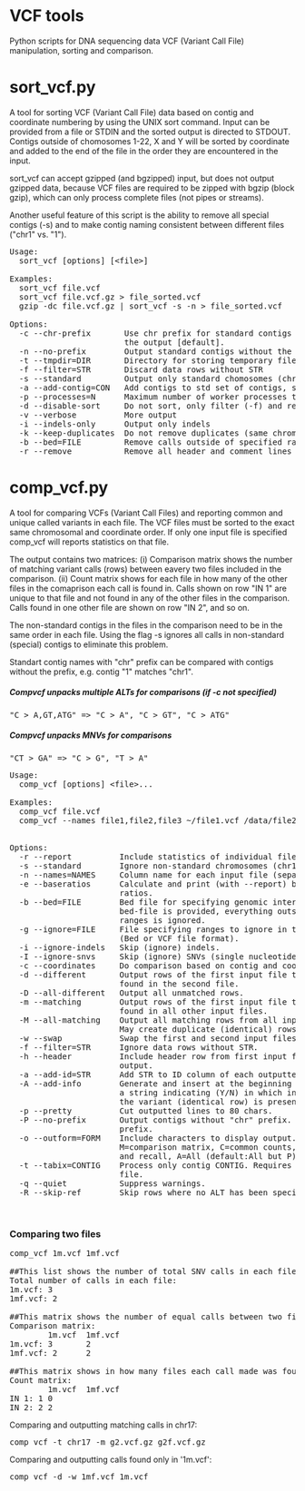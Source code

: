 # VCF tools
Python scripts for DNA sequencing data VCF (Variant Call File) manipulation, sorting and comparison.

# sort_vcf.py


A tool for sorting VCF (Variant Call File) data based on contig and coordinate 
numbering by using the UNIX sort command. Input can be provided from a file or 
STDIN and the sorted output is directed to STDOUT. Contigs outside of chomosomes
1-22, X and Y will be sorted by coordinate and added to the end of the file in the
order they are encountered in the input.

sort_vcf can accept gzipped (and bgzipped) input, but does not output gzipped data,
because VCF files are required to be zipped with bgzip (block gzip), which can only
process complete files (not pipes or streams).

Another useful feature of this script is the ability to remove all special contigs
(-s) and to make contig naming consistent between different files ("chr1" vs. "1").

<pre>
Usage:
  sort_vcf [options] [&lt;file&gt;]

Examples:
  sort_vcf file.vcf
  sort_vcf file.vcf.gz > file_sorted.vcf
  gzip -dc file.vcf.gz | sort_vcf -s -n > file_sorted.vcf

Options:
  -c --chr-prefix       Use chr prefix for standard contigs (chr1-chr22,X,Y) in 
                        the output [default].
  -n --no-prefix        Output standard contigs without the chr prefix.
  -t --tmpdir=DIR       Directory for storing temporary files
  -f --filter=STR       Discard data rows without STR
  -s --standard         Output only standard chomosomes (chr1-chr22,X,Y)
  -a --add-contig=CON   Add contigs to std set of contigs, separate by commas      
  -p --processes=N      Maximum number of worker processes to use [default:1]
  -d --disable-sort     Do not sort, only filter (-f) and remove contigs (-s)
  -v --verbose          More output
  -i --indels-only      Output only indels
  -k --keep-duplicates  Do not remove duplicates (same chrom, coord & alt)
  -b --bed=FILE         Remove calls outside of specified ranges
  -r --remove           Remove all header and comment lines
</pre>

# comp_vcf.py

A tool for comparing VCFs (Variant Call Files) and reporting common and unique
called variants in each file. The VCF files must be sorted to the exact same
chromosomal and coordinate order. If only one input file is specified comp_vcf
will reports statistics on that file. 

The output contains two matrices: (i) Comparison matrix shows the number of 
matching variant calls (rows) between eavery two files included in the 
comparison. (ii) Count matrix shows for each file in how many of the other 
files in the comaprison each call is found in. Calls shown on row "IN 1"
are unique to that file and not found in any of the other files in the
comparison. Calls found in one other file are shown on row "IN 2", and so on.

The non-standard contigs in the files in the comparison need to be in the 
same order in each file. Using the flag -s ignores all calls in non-standard 
(special) contigs to eliminate this problem.

Standart contig names with "chr" prefix can be compared with contigs without
the prefix, e.g. contig "1" matches "chr1".

<h5>Compvcf unpacks multiple ALTs for comparisons (if -c not specified)</h5> 
<pre>"C > A,GT,ATG" => "C > A", "C > GT", "C > ATG"</pre>
<h5>Compvcf unpacks MNVs for comparisons</h5>
<pre>"CT > GA" => "C > G", "T > A"</pre>

<pre>
Usage:
  comp_vcf [options] &lt;file&gt;...

Examples:
  comp_vcf file.vcf  
  comp_vcf --names file1,file2,file3 ~/file1.vcf /data/file2.vcf ~/file3.vcf
  

Options:
  -r --report          Include statistics of individual files in output
  -s --standard        Ignore non-standard chromosomes (chr1-22,X,Y)
  -n --names=NAMES     Column name for each input file (separate by commas)
  -e --baseratios      Calculate and print (with --report) base substitution 
                       ratios.
  -b --bed=FILE        Bed file for specifying genomic intervals. If a 
                       bed-file is provided, everything outside the bed
                       ranges is ignored.
  -g --ignore=FILE     File specifying ranges to ignore in the comparison
                       (Bed or VCF file format).
  -i --ignore-indels   Skip (ignore) indels.
  -I --ignore-snvs     Skip (ignore) SNVs (single nucleotide variants).
  -c --coordinates     Do comparison based on contig and coordinate only
  -d --different       Output rows of the first input file that are not 
                       found in the second file.
  -D --all-different   Output all unmatched rows.
  -m --matching        Output rows of the first input file that are 
                       found in all other input files.
  -M --all-matching    Output all matching rows from all input files.
                       May create duplicate (identical) rows.
  -w --swap            Swap the first and second input files.
  -f --filter=STR      Ignore data rows without STR.
  -h --header          Include header row from first input file to
                       output.
  -a --add-id=STR      Add STR to ID column of each outputted data row.
  -A --add-info        Generate and insert at the beginning of each row
                       a string indicating (Y/N) in which input files 
                       the variant (identical row) is present.
  -p --pretty          Cut outputted lines to 80 chars.
  -P --no-prefix       Output contigs without "chr" prefix. Default is with
                       prefix.
  -o --outform=FORM    Include characters to display output. T=total SNVs,
                       M=comparison matrix, C=common counts, P=Precision 
                       and recall, A=All (default:All but P).
  -t --tabix=CONTIG    Process only contig CONTIG. Requires tabix and .tbi
                       file.
  -q --quiet           Suppress warnings.
  -R --skip-ref        Skip rows where no ALT has been specified.

  </pre>
  
<h3>Comparing two files</h3>

<pre>
comp_vcf 1m.vcf 1mf.vcf

##This list shows the number of total SNV calls in each file (T)
Total number of calls in each file:
1m.vcf: 3
1mf.vcf: 2

##This matrix shows the number of equal calls between two files (M)
Comparison matrix:
        1m.vcf  1mf.vcf
1m.vcf: 3       2
1mf.vcf: 2      2

##This matrix shows in how many files each call made was found (C)
Count matrix:
        1m.vcf  1mf.vcf
IN 1: 1 0
IN 2: 2 2
</pre>

  
Comparing and outputting matching calls in chr17:
<pre>
comp_vcf -t chr17 -m g2.vcf.gz g2f.vcf.gz
</pre>
  
Comparing and outputting calls found only in '1m.vcf':
<pre>
comp_vcf -d -w 1mf.vcf 1m.vcf
</pre>
  
  
  
  
